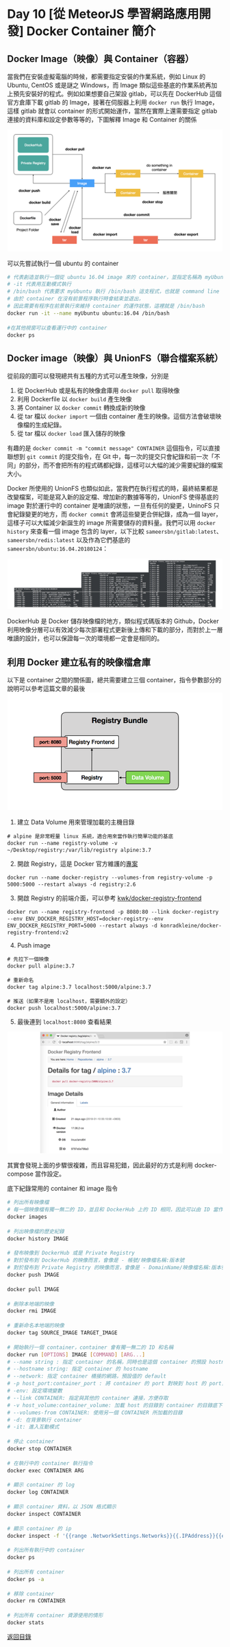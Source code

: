 # Day 10 [從 MeteorJS 學習網路應用開發] Docker Container 簡介

## Docker Image（映像）與 Container（容器）

當我們在安裝虛擬電腦的時候，都需要指定安裝的作業系統，例如 Linux 的 Ubuntu, CentOS 或是謎之 Windows，而 Image 類似這些基底的作業系統再加上預先安裝好的程式。例如如果想要自己架設 gitlab，可以先在 DockerHub 這個官方倉庫下載 gitlab 的 Image，接著在伺服器上利用 `docker run` 執行 Image，這樣 gitlab 就會以 container 的形式開始運作，當然在實際上還需要指定 gitlab 連接的資料庫和設定參數等等的，下圖解釋 Image 和 Container 的關係

![container_review](../images/container_review.png)

可以先嘗試執行一個 ubuntu 的 container
```bash
# 代表創造並執行一個從 ubuntu 16.04 image 來的 container，並指定名稱為 myUbuntu
# -it 代表用互動模式執行
# /bin/bash 代表要求 myUbuntu 執行 /bin/bash 這支程式，也就是 command line 的介面
# 由於 container 在沒有前景程序執行時會結束並退出，
# 因此需要有程序在前景執行來維持 container 的運作狀態，這裡就是 /bin/bash
docker run -it --name myUbuntu ubuntu:16.04 /bin/bash

#在其他視窗可以查看運行中的 container
docker ps
```

## Docker image（映像）與 UnionFS（聯合檔案系統）

從前段的圖可以發現總共有五種的方式可以產生映像，分別是
1. 從 DockerHub 或是私有的映像倉庫用 `docker pull` 取得映像
2. 利用 Dockerfile 以 `docker build` 產生映像
3. 將 Container 以 `docker commit` 轉換成新的映像
4. 從 tar 檔以 `docker import` 一個由 container 產生的映像。這個方法會破壞映像檔的生成紀錄。
5. 從 tar 檔以 `docker load` 匯入儲存的映像

有趣的是 `docker commit -m "commit message" CONTAINER` 這個指令，可以直接聯想到 `git commit` 的提交指令，在 Git 中，每一次的提交只會紀錄和前一次「不同」的部分，而不會把所有的程式碼都紀錄，這樣可以大幅的減少需要紀錄的檔案大小。

Docker 所使用的 UnionFS 也類似如此，當我們在執行程式的時，最終結果都是改變檔案，可能是寫入新的設定檔、增加新的數據等等的，UnionFS 使得基底的 image 對於運行中的 container 是唯讀的狀態，一旦有任何的變更，UninoFS 只會紀錄變更的地方，而 `docker commit` 會將這些變更合併紀錄，成為一個 layer，這樣子可以大幅減少新誕生的 image 所需要儲存的資料量。我們可以用 `docker history` 來查看一個 image 包含的 layer，以下比較 `sameersbn/gitlab:latest`、`sameersbn/redis:latest` 以及作為它們基底的 `sameersbn/ubuntu:16.04.20180124`：

![docker_history](../images/docker_history.png)

DockerHub 是 Docker 儲存映像檔的地方，類似程式碼版本的 Github，Docker 利用映像分層可以有效減少每次部署程式更新後上傳和下載的部分，而對於上一層唯讀的設計，也可以保證每一次的環境都一定會是相同的。

## 利用 Docker 建立私有的映像檔倉庫

以下是 container 之間的關係圖，總共需要建立三個 container，指令參數部分的說明可以參考這篇文章的最後
![docker_registry](../images/docker_registry.png)

1. 建立 Data Volume 用來管理加載的主機目錄
```
# alpine 是非常輕量 linux 系統，適合用來當作執行簡單功能的基底
docker run --name registry-volume -v ~/Desktop/registry:/var/lib/registry alpine:3.7
```

2. 開啟 Registry，這是 Docker 官方維護的[專案](https://github.com/docker/distribution)
```
docker run --name docker-registry --volumes-from registry-volume -p 5000:5000 --restart always -d registry:2.6
```

3. 開啟 Registry 的前端介面，可以參考 [kwk/docker-registry-frontend](https://github.com/kwk/docker-registry-frontend)
```
docker run --name registry-frontend -p 8080:80 --link docker-registry --env ENV_DOCKER_REGISTRY_HOST=docker-registry--env ENV_DOCKER_REGISTRY_PORT=5000 --restart always -d konradkleine/docker-registry-frontend:v2
```

4. Push image
```
# 先拉下一個映像
docker pull alpine:3.7

# 重新命名
docker tag alpine:3.7 localhost:5000/alpine:3.7

# 推送（如果不是用 localhost，需要額外的設定）
docker push localhost:5000/alpine:3.7
```

5. 最後連到 `localhost:8080` 查看結果

![docker_registry_ui](../images/docker_registry_ui.png)

其實會發現上面的步驟很複雜，而且容易犯錯，因此最好的方式是利用 docker-compose 當作設定。

底下紀錄常用的 container 和 image 指令
```bash
# 列出所有映像檔
# 每一個映像檔有獨一無二的 ID，並且和 DockerHub 上的 ID 相同，因此可以由 ID 當作識別
docker images

# 列出映像檔的歷史紀錄
docker history IMAGE

# 發布映像到 DockerHub 或是 Private Registry
# 對於發布到 DockerHub 的映像而言，會像是 - 帳號/映像檔名稱:版本號
# 對於發布到 Private Registry 的映像而言，會像是 - DomainName/映像檔名稱:版本號
docker push IMAGE

docker pull IMAGE

# 刪除本地端的映像
docker rmi IMAGE

# 重新命名本地端的映像
docker tag SOURCE_IMAGE TARGET_IMAGE

# 開始執行一個 container，container 會有獨一無二的 ID 和名稱
docker run [OPTIONS] IMAGE [COMMAND] [ARG...]
# --name string : 指定 container 的名稱，同時也是這個 container 的預設 hostname
# --hostname string: 指定 container 的 hostname
# --network: 指定 container 橋接的網路，預設值的 default
# -p host_port:container_port : 將 container 的 port 對映到 host 的 port，如果沒有指定 host_port，會自動指派。在同一個網路下的 container 看到的是 container_port
# -env: 設定環境變數
# --link CONTAINER: 指定與其他的 container 連接，方便存取
# -v host_volume:container_volume: 加載 host 的目錄到 container 的目錄底下
# --volumes-from CONTAINER: 使用另一個 CONTAINER 所加載的目錄
# -d: 在背景執行 container
# -it: 進入互動模式

# 停止 container
docker stop CONTAINER

# 在執行中的 container 執行指令
docker exec CONTAINER ARG

# 顯示 container 的 log
docker log CONTAINER

# 顯示 container 資料，以 JSON 格式顯示
docker inspect CONTAINER

# 顯示 container 的 ip
docker inspect -f '{{range .NetworkSettings.Networks}}{{.IPAddress}}{{end}}' CONTAINER

# 列出所有執行中的 container
docker ps

# 列出所有 container
docker ps -a

# 移除 container
docker rm CONTAINER

# 列出所有 container 資源使用的情形
docker stats
```

[返回目錄](../README.md)
